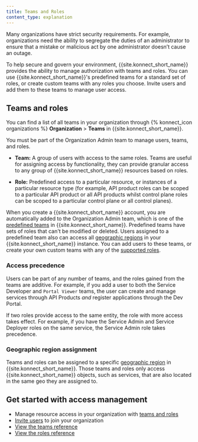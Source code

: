 ```yaml
---
title: Teams and Roles
content_type: explanation
---
```


Many organizations have strict security requirements. For example, organizations
need the ability to segregate the duties of an administrator to ensure that a
mistake or malicious act by one administrator doesn’t cause an outage.

To help secure and govern your environment, {{site.konnect_short_name}} provides
the ability to manage authorization with teams and roles. You can use {{site.konnect_short_name}}'s
predefined teams for a standard set of roles, or create custom teams with
any roles you choose. Invite users and add them to these teams to manage user
access.

## Teams and roles

You can find a list of all teams in your organization through
{% konnect_icon organizations %} **Organization** > **Teams** in {{site.konnect_short_name}}.

You must be part of the Organization Admin team to manage users, teams, and
roles.

* **Team:** A group of users with access to the same roles. Teams are useful
for assigning access by functionality, they can provide granular access to
any group of {{site.konnect_short_name}} resources based on roles.

* **Role:** Predefined access to a particular resource, or
instances of a particular resource type (for example, API product roles can be scoped to a particular API product or all API products whilst control plane roles can be scoped to a particular control plane or all control planes).

When you create a {{site.konnect_short_name}} account, you are automatically added to the Organization
Admin team, which is one of the [predefined teams](/konnect/org-management/teams-and-roles/teams-reference/)
in {{site.konnect_short_name}}. Predefined teams have sets of roles that can't be modified or
deleted. Users assigned to a predefined team also can access all [geographic regions](/konnect/geo/) in your {{site.konnect_short_name}} instance. You can add users to these teams, or create your own custom teams
with any of the [supported roles](/konnect/org-management/teams-and-roles/roles-reference/).

### Access precedence

Users can be part of any number of teams, and the roles gained from the teams
are additive. For example, if you add a user to both the Service Developer and
`Portal Viewer` teams, the user can create and manage services
through API Products _and_ register applications through the Dev Portal.

If two roles provide access to the same entity, the role with more access
takes effect. For example, if you have the Service Admin and Service Deployer
roles on the same service, the Service Admin role takes precedence.

### Geographic region assignment

Teams and roles can be assigned to a specific [geographic region](/konnect/geo) in {{site.konnect_short_name}}. Those teams and roles only access {{site.konnect_short_name}} objects, such as services, that are also located in the same geo they are assigned to.

## Get started with access management

* Manage resource access in your organization
 with [teams and roles](/konnect/org-management/teams-and-roles/manage/)
* [Invite users](/konnect/org-management/users/) to join your
organization
* [View the teams reference](/konnect/org-management/teams-and-roles/teams-reference/)
* [View the roles reference](/konnect/org-management/teams-and-roles/roles-reference/)

